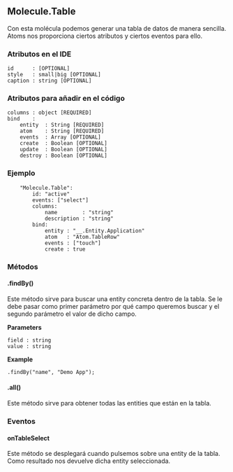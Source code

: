 ## Molecule.Table
Con esta molécula podemos generar una tabla de datos de manera sencilla. Atoms nos proporciona ciertos atributos y ciertos eventos para ello.

### Atributos en el IDE
```
id      : [OPTIONAL]
style   : small|big [OPTIONAL]
caption : string [OPTIONAL]
```

### Atributos para añadir en el código
```
columns : object [REQUIRED]
bind    :
    entity  : String [REQUIRED]
    atom    : String [REQUIRED]
    events  : Array [OPTIONAL]
    create  : Boolean [OPTIONAL]
    update  : Boolean [OPTIONAL]
    destroy : Boolean [OPTIONAL]
```
### Ejemplo
```
    "Molecule.Table":
        id: "active"
        events: ["select"]
        columns:
            name        : "string"
            description : "string"
        bind:
            entity : "__.Entity.Application"
            atom   : "Atom.TableRow"
            events : ["touch"]
            create : true

```

### Métodos
#### .findBy()
Este método sirve para buscar una entity concreta dentro de la tabla. Se le debe pasar como primer parámetro por qué campo queremos buscar y el segundo parámetro el valor de dicho campo.

**Parameters**

```
field : string
value : string
```
**Example**

```
.findBy("name", "Demo App");
```

#### .all()
Este método sirve para obtener todas las entities que están en la tabla.

### Eventos

#### onTableSelect
Este método se desplegará cuando pulsemos sobre una entity de la tabla. Como resultado nos devuelve dicha entity seleccionada.
